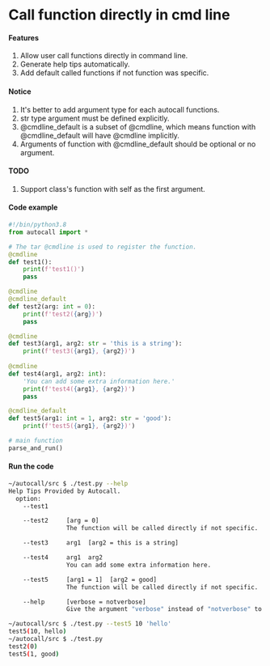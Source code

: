 # Call function directly in cmd line

#### Features
1. Allow user call functions directly in command line.
2. Generate help tips automatically.
3. Add default called functions if not function was specific.

#### Notice
1. It's better to add argument type for each autocall functions.
2. str type argument must be defined explicitly.
3. @cmdline_default is a subset of @cmdline, which means function with @cmdline_default will have @cmdline implicitly.
4. Arguments of function with @cmdline_default should be optional or no argument.

#### TODO
1. Support class's function with self as the first argument.

#### Code example
``` python
#!/bin/python3.8
from autocall import *

# The tar @cmdline is used to register the function.
@cmdline
def test1():
    print(f'test1()')
    pass

@cmdline
@cmdline_default
def test2(arg: int = 0):
    print(f'test2({arg})')
    pass

@cmdline
def test3(arg1, arg2: str = 'this is a string'):
    print(f'test3({arg1}, {arg2})')
    
@cmdline
def test4(arg1, arg2: int):
    'You can add some extra information here.'
    print(f'test4({arg1}, {arg2})')
    pass

@cmdline_default
def test5(arg1: int = 1, arg2: str = 'good'):
    print(f'test5({arg1}, {arg2})')

# main function
parse_and_run()
```
#### Run the code
``` bash
~/autocall/src $ ./test.py --help
Help Tips Provided by Autocall.
  option:
    --test1     

    --test2     [arg = 0]  
                The function will be called directly if not specific.

    --test3     arg1  [arg2 = this is a string]  

    --test4     arg1  arg2  
                You can add some extra information here.

    --test5     [arg1 = 1]  [arg2 = good]  
                The function will be called directly if not specific.

    --help      [verbose = notverbose]  
                Give the argument "verbose" instead of "notverbose" to print detail information.

~/autocall/src $ ./test.py --test5 10 'hello'
test5(10, hello)
~/autocall/src $ ./test.py
test2(0)
test5(1, good)
```
